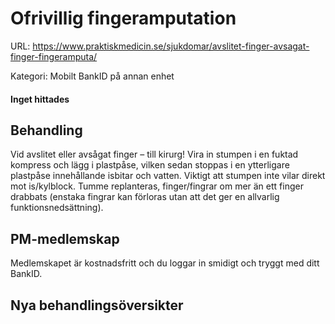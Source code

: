 # Ofrivillig fingeramputation

URL: https://www.praktiskmedicin.se/sjukdomar/avslitet-finger-avsagat-finger-fingeramputa/



Kategori: Mobilt BankID på annan enhet

#### Inget hittades

## Behandling

Vid avslitet eller avsågat finger – till kirurg! Vira in stumpen i en fuktad kompress och lägg i plastpåse, vilken sedan stoppas i en ytterligare plastpåse innehållande isbitar och vatten. Viktigt att stumpen inte vilar direkt mot is/kylblock. Tumme replanteras, finger/fingrar om mer än ett finger drabbats (enstaka fingrar kan förloras utan att det ger en allvarlig funktionsnedsättning).

## PM-medlemskap

Medlemskapet är kostnadsfritt och du loggar in smidigt och tryggt med ditt BankID.

## Nya behandlingsöversikter

